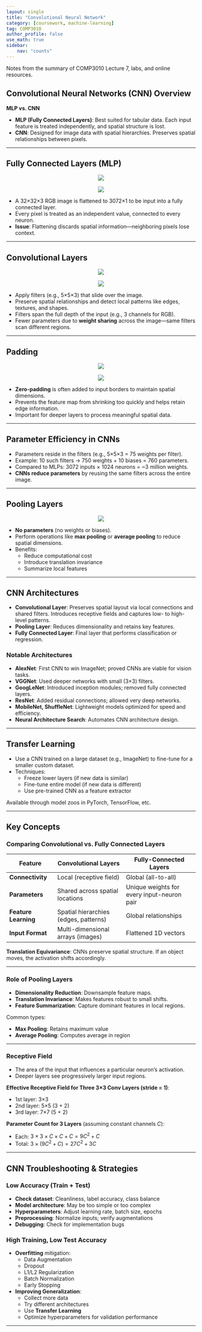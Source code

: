 ```yaml
---
layout: single
title: "Convolutional Neural Network"
category: [coursework, machine-learning]
tag: COMP3010
author_profile: false
use_math: true
sidebar:
    nav: "counts"
---
```


Notes from the summary of COMP3010 Lecture 7, labs, and online resources.

## Convolutional Neural Networks (CNN) Overview

**MLP vs. CNN**  
- **MLP (Fully Connected Layers)**: Best suited for tabular data. Each input feature is treated independently, and spatial structure is lost.
- **CNN**: Designed for image data with spatial hierarchies. Preserves spatial relationships between pixels.

---

## Fully Connected Layers (MLP)

<div style="text-align: center; margin-bottom: 15px;">
  <img src="{{site.url}}/images/2025-04-15-CNN/01.png" />
</div>
<div style="text-align: center;">
  <img src="{{site.url}}/images/2025-04-15-CNN/02.png" />
</div>

- A 32×32×3 RGB image is flattened to 3072×1 to be input into a fully connected layer.
- Every pixel is treated as an independent value, connected to every neuron.
- **Issue**: Flattening discards spatial information—neighboring pixels lose context.

---

## Convolutional Layers

<div style="text-align: center; margin-bottom: 15px;">
  <img src="{{site.url}}/images/2025-04-15-CNN/03.png" />
</div>
<div style="text-align: center;">
  <img src="{{site.url}}/images/2025-04-15-CNN/04.png" />
</div>

- Apply filters (e.g., 5×5×3) that slide over the image.
- Preserve spatial relationships and detect local patterns like edges, textures, and shapes.
- Filters span the full depth of the input (e.g., 3 channels for RGB).
- Fewer parameters due to **weight sharing** across the image—same filters scan different regions.

---

## Padding

<div style="text-align: center; margin-bottom: 15px;">
  <img src="{{site.url}}/images/2025-04-15-CNN/05.png" />
</div>
<div style="text-align: center;">
  <img src="{{site.url}}/images/2025-04-15-CNN/06.png" />
</div>

- **Zero-padding** is often added to input borders to maintain spatial dimensions.
- Prevents the feature map from shrinking too quickly and helps retain edge information.
- Important for deeper layers to process meaningful spatial data.

---

## Parameter Efficiency in CNNs

- Parameters reside in the filters (e.g., 5×5×3 = 75 weights per filter).
- Example: 10 such filters → 750 weights + 10 biases = 760 parameters.
- Compared to MLPs: 3072 inputs × 1024 neurons = ~3 million weights.
- **CNNs reduce parameters** by reusing the same filters across the entire image.

---

## Pooling Layers

<div style="text-align: center;">
  <img src="{{site.url}}/images/2025-04-15-CNN/07.png" />
</div>

- **No parameters** (no weights or biases).
- Perform operations like **max pooling** or **average pooling** to reduce spatial dimensions.
- Benefits:
  - Reduce computational cost
  - Introduce translation invariance
  - Summarize local features

---

## CNN Architectures

- **Convolutional Layer**: Preserves spatial layout via local connections and shared filters. Introduces receptive fields and captures low- to high-level patterns.
- **Pooling Layer**: Reduces dimensionality and retains key features.
- **Fully Connected Layer**: Final layer that performs classification or regression.

### Notable Architectures

- **AlexNet**: First CNN to win ImageNet; proved CNNs are viable for vision tasks.
- **VGGNet**: Used deeper networks with small (3×3) filters.
- **GoogLeNet**: Introduced inception modules; removed fully connected layers.
- **ResNet**: Added residual connections; allowed very deep networks.
- **MobileNet, ShuffleNet**: Lightweight models optimized for speed and efficiency.
- **Neural Architecture Search**: Automates CNN architecture design.

---

## Transfer Learning

- Use a CNN trained on a large dataset (e.g., ImageNet) to fine-tune for a smaller custom dataset.
- Techniques:
  - Freeze lower layers (if new data is similar)
  - Fine-tune entire model (if new data is different)
  - Use pre-trained CNN as a feature extractor

Available through model zoos in PyTorch, TensorFlow, etc.

---

## Key Concepts

### Comparing Convolutional vs. Fully Connected Layers

| Feature               | Convolutional Layers                                      | Fully-Connected Layers                       |
|------------------------|-----------------------------------------------------------|----------------------------------------------|
| **Connectivity**       | Local (receptive field)                                   | Global (all-to-all)                          |
| **Parameters**         | Shared across spatial locations                           | Unique weights for every input-neuron pair   |
| **Feature Learning**   | Spatial hierarchies (edges, patterns)                     | Global relationships                         |
| **Input Format**       | Multi-dimensional arrays (images)                        | Flattened 1D vectors                         |

**Translation Equivariance**: CNNs preserve spatial structure. If an object moves, the activation shifts accordingly.

---

### Role of Pooling Layers

- **Dimensionality Reduction**: Downsample feature maps.
- **Translation Invariance**: Makes features robust to small shifts.
- **Feature Summarization**: Capture dominant features in local regions.

Common types:
- **Max Pooling**: Retains maximum value
- **Average Pooling**: Computes average in region

---

### Receptive Field

- The area of the input that influences a particular neuron’s activation.
- Deeper layers see progressively larger input regions.

**Effective Receptive Field for Three 3×3 Conv Layers (stride = 1)**:
- 1st layer: 3×3
- 2nd layer: 5×5 (3 + 2)
- 3rd layer: 7×7 (5 + 2)

**Parameter Count for 3 Layers** (assuming constant channels $C$):
- Each: $3×3×C×C + C = 9C^2 + C$
- Total: $3×(9C^2 + C) = 27C^2 + 3C$

---

## CNN Troubleshooting & Strategies

### Low Accuracy (Train + Test)

- **Check dataset**: Cleanliness, label accuracy, class balance
- **Model architecture**: May be too simple or too complex
- **Hyperparameters**: Adjust learning rate, batch size, epochs
- **Preprocessing**: Normalize inputs; verify augmentations
- **Debugging**: Check for implementation bugs

### High Training, Low Test Accuracy

- **Overfitting** mitigation:
  - Data Augmentation
  - Dropout
  - L1/L2 Regularization
  - Batch Normalization
  - Early Stopping
- **Improving Generalization**:
  - Collect more data
  - Try different architectures
  - Use **Transfer Learning**
  - Optimize hyperparameters for validation performance

---
